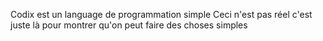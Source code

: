 Codix est un language de programmation simple
Ceci n'est pas réel c'est juste là pour montrer qu'on peut faire des choses simples
